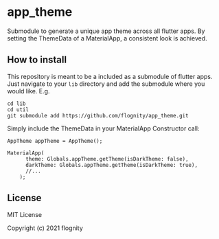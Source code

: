 # app_theme
Submodule to generate a unique app theme across all flutter apps.
By setting the ThemeData of a MaterialApp, a consistent look is achieved.
## How to install
This repository is meant to be a included as a submodule of flutter apps.
Just navigate to your `lib` directory and add the submodule where you would like. E.g.
```
cd lib
cd util
git submodule add https://github.com/flognity/app_theme.git
```
Simply include the ThemeData in your MaterialApp Constructor call:
```
AppTheme appTheme = AppTheme();

MaterialApp(
      theme: Globals.appTheme.getTheme(isDarkTheme: false),
      darkTheme: Globals.appTheme.getTheme(isDarkTheme: true),
      //...
    );
```
## License
MIT License

Copyright (c) 2021 flognity
